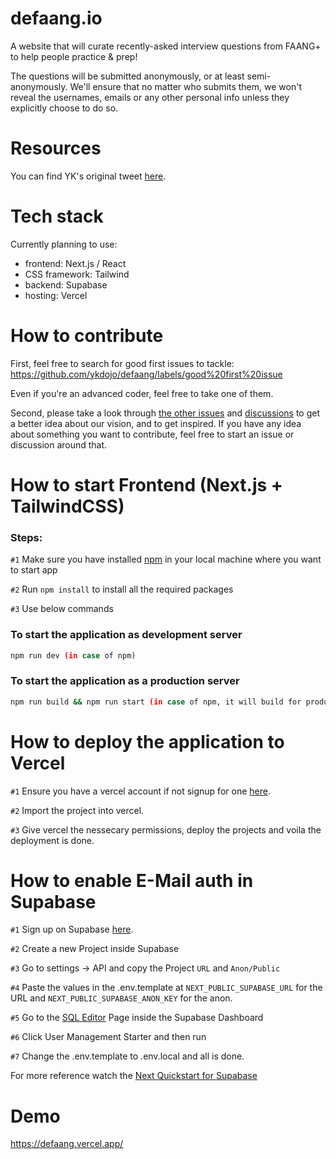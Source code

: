 # defaang.io
A website that will curate recently-asked interview questions from FAANG+ to help people practice &amp; prep!

The questions will be submitted anonymously, or at least semi-anonymously. We'll ensure that no matter who submits them, we won't reveal the usernames, emails or any other personal info unless they explicitly choose to do so.

# Resources
You can find YK's original tweet [here](https://twitter.com/ykdojo/status/1557611357251350528).

# Tech stack
Currently planning to use:
- frontend: Next.js / React
- CSS framework: Tailwind
- backend: Supabase
- hosting: Vercel

# How to contribute

First, feel free to search for good first issues to tackle: https://github.com/ykdojo/defaang/labels/good%20first%20issue

Even if you're an advanced coder, feel free to take one of them.

Second, please take a look through [the other issues](https://github.com/ykdojo/defaang/issues) and [discussions](https://github.com/ykdojo/defaang/discussions) to get a better idea about our vision, and to get inspired. If you have any idea about something you want to contribute, feel free to start an issue or discussion around that.



# How to start Frontend (Next.js + TailwindCSS)

### Steps:

`#1`  Make sure you have installed  [npm](https://docs.npmjs.com/cli/init) in your local machine where you want to start app

`#2` Run ```npm install``` to install all the required packages

`#3` Use below commands

### To start the application as development server
```bash
npm run dev (in case of npm)
```

### To start the application as a production server
```bash
npm run build && npm run start (in case of npm, it will build for production and start the server on that build)
```

# How to deploy the application to Vercel

`#1` Ensure you have a vercel account if not signup for one [here](https://vercel.com/).

`#2` Import the project into vercel.

`#3` Give vercel the nessecary permissions, deploy the projects and voila the deployment is done.

# How to enable E-Mail auth in Supabase

`#1` Sign up on Supabase [here](https://supabase.com/).

`#2` Create a new Project inside Supabase

`#3` Go to settings -> API and copy the Project ```URL``` and ```Anon/Public```

`#4` Paste the values in the .env.template at ```NEXT_PUBLIC_SUPABASE_URL``` for the URL and ```NEXT_PUBLIC_SUPABASE_ANON_KEY``` for the anon.

`#5` Go to the [SQL Editor](https://app.supabase.com/project/_/sql) Page inside the Supabase Dashboard

`#6` Click User Management Starter and then run

`#7` Change the .env.template to .env.local and all is done. 

For more reference watch the [Next Quickstart for Supabase](https://supabase.com/docs/guides/with-nextjs)

# Demo

https://defaang.vercel.app/
